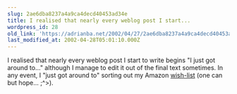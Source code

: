 ```yaml
---
slug: 2ae6dba8237a4a9ca4decd40453ad34e
title: I realised that nearly every weblog post I start...
wordpress_id: 28
old_link: 'https://adrianba.net/2002/04/27/2ae6dba8237a4a9ca4decd40453ad34e/'
last_modified_at: 2002-04-28T05:01:10.000Z
---
```


I realised that nearly every weblog post I start to write begins "I
just got around to..." although I manage to edit it out of the
final text sometimes. In any event, I "just got around to" sorting
out my Amazon
[
wish-list](http://www.amazon.co.uk/exec/obidos/registry/1416EVOYXY15P/) (one can but hope... ;^>).

